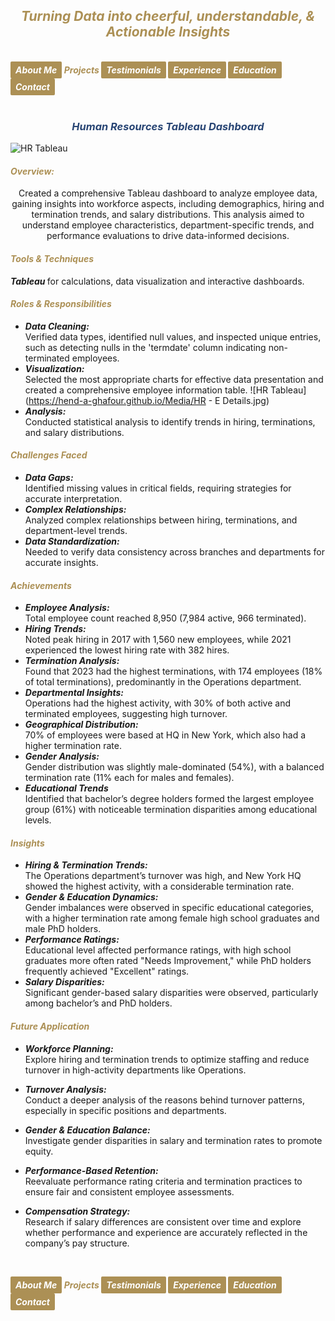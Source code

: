 ## ***<center><span style="color:#ac9055">Turning Data into cheerful, understandable, & Actionable Insights</span></center>***
<br>
<strong><em>
<a href="https://hend-a-ghafour.github.io" style="display:inline-block; padding:5px 8px; color:white; background-color:#ac9055; text-align:center; text-decoration:none; border-radius:2px;"> About Me </a>
<span style="color:#ac9055"> Projects </span>
<a href="https://hend-a-ghafour.github.io/Testimonials" style="display:inline-block; padding:5px 8px; color:white; background-color:#ac9055; text-align:center; text-decoration:none; border-radius:2px;"> Testimonials </a>
<a href="https://hend-a-ghafour.github.io/Experience" style="display:inline-block; padding:5px 8px; color:white; background-color:#ac9055; text-align:center; text-decoration:none; border-radius:2px;"> Experience </a>
<a href="https://hend-a-ghafour.github.io/Certifications" style="display:inline-block; padding:5px 8px; color:white; background-color:#ac9055; text-align:center; text-decoration:none; border-radius:2px;"> Education </a>
<a href="https://hend-a-ghafour.github.io/Contact" style="display:inline-block; padding:5px 8px; color:white; background-color:#ac9055; text-align:center; text-decoration:none; border-radius:2px;"> Contact </a>
</em></strong>
<br><br>

### ***<center><span style="color:#284574"> Human Resources Tableau Dashboard</span></center>***
![HR Tableau](https://hend-a-ghafour.github.io/Media/HR.jpg)
#### _<span style="color:#ac9055"> Overview: </span>_
<center> Created a comprehensive Tableau dashboard to analyze employee data, gaining insights into workforce aspects, including demographics, hiring and termination trends, and salary distributions. This analysis aimed to understand employee characteristics, department-specific trends, and performance evaluations to drive data-informed decisions.</center>

#### _<span style="color:#ac9055"> Tools & Techniques </span>_
<em><strong> Tableau </strong></em> for calculations, data visualization and interactive dashboards.
#### _<span style="color:#ac9055"> Roles & Responsibilities </span>_
  - ***Data Cleaning:*** <br> Verified data types, identified null values, and inspected unique entries, such as detecting nulls in the 'termdate' column indicating non-terminated employees.
  - ***Visualization:*** <br> Selected the most appropriate charts for effective data presentation and created a comprehensive employee information table.
  ![HR Tableau](https://hend-a-ghafour.github.io/Media/HR - E Details.jpg)
  - ***Analysis:*** <br> Conducted statistical analysis to identify trends in hiring, terminations, and salary distributions.
#### _<span style="color:#ac9055"> Challenges Faced </span>_
  - ***Data Gaps:*** <br> Identified missing values in critical fields, requiring strategies for accurate interpretation.
  - ***Complex Relationships:*** <br> Analyzed complex relationships between hiring, terminations, and department-level trends.
  - ***Data Standardization:*** <br> Needed to verify data consistency across branches and departments for accurate insights.
#### _<span style="color:#ac9055"> Achievements </span>_
  - ***Employee Analysis:*** <br> Total employee count reached 8,950 (7,984 active, 966 terminated).
  - ***Hiring Trends:*** <br> Noted peak hiring in 2017 with 1,560 new employees, while 2021 experienced the lowest hiring rate with 382 hires.
  - ***Termination Analysis:*** <br> Found that 2023 had the highest terminations, with 174 employees (18% of total terminations), predominantly in the Operations department.
  - ***Departmental Insights:*** <br> Operations had the highest activity, with 30% of both active and terminated employees, suggesting high turnover.
  - ***Geographical Distribution:*** <br> 70% of employees were based at HQ in New York, which also had a higher termination rate.
  - ***Gender Analysis:*** <br> Gender distribution was slightly male-dominated (54%), with a balanced termination rate (11% each for males and females).
  - ***Educational Trends*** <br> Identified that bachelor’s degree holders formed the largest employee group (61%) with noticeable termination disparities among educational levels.
#### _<span style="color:#ac9055"> Insights </span>_
  - ***Hiring & Termination Trends:*** <br> The Operations department’s turnover was high, and New York HQ showed the highest activity, with a considerable termination rate.
  - ***Gender & Education Dynamics:*** <br> Gender imbalances were observed in specific educational categories, with a higher termination rate among female high school graduates and male PhD holders.
  - ***Performance Ratings:*** <br> Educational level affected performance ratings, with high school graduates more often rated "Needs Improvement," while PhD holders frequently achieved "Excellent" ratings.
  - ***Salary Disparities:*** <br> Significant gender-based salary disparities were observed, particularly among bachelor’s and PhD holders.
#### _<span style="color:#ac9055"> Future Application </span>_
  - ***Workforce Planning:*** <br> Explore hiring and termination trends to optimize staffing and reduce turnover in high-activity departments like Operations.
  - ***Turnover Analysis:*** <br> Conduct a deeper analysis of the reasons behind turnover patterns, especially in specific positions and departments.
  - ***Gender & Education Balance:*** <br> Investigate gender disparities in salary and termination rates to promote equity.
  - ***Performance-Based Retention:*** <br> Reevaluate performance rating criteria and termination practices to ensure fair and consistent employee assessments.
  - ***Compensation Strategy:*** <br> Research if salary differences are consistent over time and explore whether performance and experience are accurately reflected in the company’s pay structure.






    <br>
<strong><em>
<a href="https://hend-a-ghafour.github.io" style="display:inline-block; padding:5px 8px; color:white; background-color:#ac9055; text-align:center; text-decoration:none; border-radius:2px;"> About Me </a>
<span style="color:#ac9055"> Projects </span>
<a href="https://hend-a-ghafour.github.io/Testimonials" style="display:inline-block; padding:5px 8px; color:white; background-color:#ac9055; text-align:center; text-decoration:none; border-radius:2px;"> Testimonials </a>
<a href="https://hend-a-ghafour.github.io/Experience" style="display:inline-block; padding:5px 8px; color:white; background-color:#ac9055; text-align:center; text-decoration:none; border-radius:2px;"> Experience </a>
<a href="https://hend-a-ghafour.github.io/Certifications" style="display:inline-block; padding:5px 8px; color:white; background-color:#ac9055; text-align:center; text-decoration:none; border-radius:2px;"> Education </a>
<a href="https://hend-a-ghafour.github.io/Contact" style="display:inline-block; padding:5px 8px; color:white; background-color:#ac9055; text-align:center; text-decoration:none; border-radius:2px;"> Contact </a>
</em></strong>
